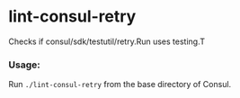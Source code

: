# lint-consul-retry
Checks if consul/sdk/testutil/retry.Run uses testing.T

### Usage:
Run `./lint-consul-retry` from the base directory of Consul.

